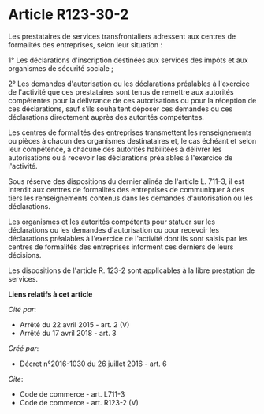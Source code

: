 # Article R123-30-2

Les prestataires de services transfrontaliers adressent aux centres de formalités des entreprises, selon leur situation : 

1° Les déclarations d'inscription destinées aux services des impôts et aux organismes de sécurité sociale ; 

2° Les demandes d'autorisation ou les déclarations préalables à l'exercice de l'activité que ces prestataires sont tenus de
remettre aux autorités compétentes pour la délivrance de ces autorisations ou pour la réception de ces déclarations, sauf
s'ils souhaitent déposer ces demandes ou ces déclarations directement auprès des autorités compétentes. 

Les centres de formalités des entreprises transmettent les renseignements ou pièces à chacun des organismes destinataires et,
le cas échéant et selon leur compétence, à chacune des autorités habilitées à délivrer les autorisations ou à recevoir les
déclarations préalables à l'exercice de l'activité. 

Sous réserve des dispositions du dernier alinéa de l'article L. 711-3, il est interdit aux centres de formalités des
entreprises de communiquer à des tiers les renseignements contenus dans les demandes d'autorisation ou les déclarations. 

Les organismes et les autorités compétents pour statuer sur les déclarations ou les demandes d'autorisation ou pour recevoir
les déclarations préalables à l'exercice de l'activité dont ils sont saisis par les centres de formalités des entreprises
informent ces derniers de leurs décisions. 

Les dispositions de l'article R. 123-2 sont applicables à la libre prestation de services.

**Liens relatifs à cet article**

_Cité par_:

  - Arrêté du 22 avril 2015 - art. 2 (V)
  - Arrêté du 17 avril 2018 - art. 3

_Créé par_:

  - Décret n°2016-1030 du 26 juillet 2016 - art. 6

_Cite_:

  - Code de commerce - art. L711-3
  - Code de commerce - art. R123-2 (V)
